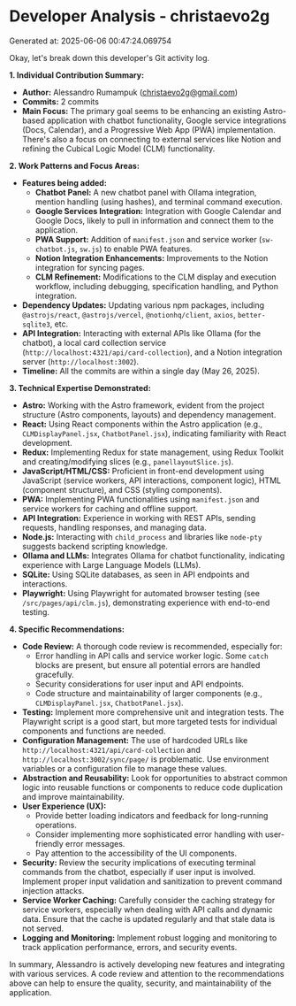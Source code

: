 # Developer Analysis - christaevo2g
Generated at: 2025-06-06 00:47:24.069754

Okay, let's break down this developer's Git activity log.

**1. Individual Contribution Summary:**

*   **Author:** Alessandro Rumampuk (christaevo2g@gmail.com)
*   **Commits:** 2 commits
*   **Main Focus:**  The primary goal seems to be enhancing an existing Astro-based application with chatbot functionality, Google service integrations (Docs, Calendar), and a Progressive Web App (PWA) implementation. There's also a focus on connecting to external services like Notion and refining the Cubical Logic Model (CLM) functionality.

**2. Work Patterns and Focus Areas:**

*   **Features being added:**
    *   **Chatbot Panel:** A new chatbot panel with Ollama integration, mention handling (using hashes), and terminal command execution.
    *   **Google Services Integration:** Integration with Google Calendar and Google Docs, likely to pull in information and connect them to the application.
    *   **PWA Support:**  Addition of `manifest.json` and service worker (`sw-chatbot.js`, `sw.js`) to enable PWA features.
    *   **Notion Integration Enhancements:** Improvements to the Notion integration for syncing pages.
    *   **CLM Refinement:**  Modifications to the CLM display and execution workflow, including debugging, specification handling, and Python integration.
*   **Dependency Updates:**  Updating various npm packages, including `@astrojs/react`, `@astrojs/vercel`, `@notionhq/client`, `axios`, `better-sqlite3`, etc.
*   **API Integration:** Interacting with external APIs like Ollama (for the chatbot), a local card collection service (`http://localhost:4321/api/card-collection`), and a Notion integration server (`http://localhost:3002`).
*   **Timeline:** All the commits are within a single day (May 26, 2025).

**3. Technical Expertise Demonstrated:**

*   **Astro:** Working with the Astro framework, evident from the project structure (Astro components, layouts) and dependency management.
*   **React:** Using React components within the Astro application (e.g., `CLMDisplayPanel.jsx`, `ChatbotPanel.jsx`), indicating familiarity with React development.
*   **Redux:** Implementing Redux for state management, using Redux Toolkit and creating/modifying slices (e.g., `panellayoutSlice.js`).
*   **JavaScript/HTML/CSS:**  Proficient in front-end development using JavaScript (service workers, API interactions, component logic), HTML (component structure), and CSS (styling components).
*   **PWA:** Implementing PWA functionalities using `manifest.json` and service workers for caching and offline support.
*   **API Integration:** Experience in working with REST APIs, sending requests, handling responses, and managing data.
*   **Node.js:** Interacting with `child_process` and libraries like `node-pty` suggests backend scripting knowledge.
*   **Ollama and LLMs:** Integrates Ollama for chatbot functionality, indicating experience with Large Language Models (LLMs).
*   **SQLite:**  Using SQLite databases, as seen in API endpoints and interactions.
*   **Playwright:** Using Playwright for automated browser testing (see `/src/pages/api/clm.js`), demonstrating experience with end-to-end testing.

**4. Specific Recommendations:**

*   **Code Review:** A thorough code review is recommended, especially for:
    *   Error handling in API calls and service worker logic.  Some `catch` blocks are present, but ensure all potential errors are handled gracefully.
    *   Security considerations for user input and API endpoints.
    *   Code structure and maintainability of larger components (e.g., `CLMDisplayPanel.jsx`, `ChatbotPanel.jsx`).
*   **Testing:**  Implement more comprehensive unit and integration tests.  The Playwright script is a good start, but more targeted tests for individual components and functions are needed.
*   **Configuration Management:**  The use of hardcoded URLs like `http://localhost:4321/api/card-collection` and `http://localhost:3002/sync/page/` is problematic.  Use environment variables or a configuration file to manage these values.
*   **Abstraction and Reusability:** Look for opportunities to abstract common logic into reusable functions or components to reduce code duplication and improve maintainability.
*   **User Experience (UX):**
    *   Provide better loading indicators and feedback for long-running operations.
    *   Consider implementing more sophisticated error handling with user-friendly error messages.
    *   Pay attention to the accessibility of the UI components.
*   **Security:** Review the security implications of executing terminal commands from the chatbot, especially if user input is involved. Implement proper input validation and sanitization to prevent command injection attacks.
*   **Service Worker Caching:** Carefully consider the caching strategy for service workers, especially when dealing with API calls and dynamic data.  Ensure that the cache is updated regularly and that stale data is not served.
*   **Logging and Monitoring:** Implement robust logging and monitoring to track application performance, errors, and security events.

In summary, Alessandro is actively developing new features and integrating with various services. A code review and attention to the recommendations above can help to ensure the quality, security, and maintainability of the application.
